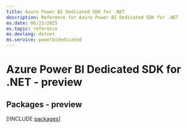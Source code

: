 ```yaml
---
title: Azure Power BI Dedicated SDK for .NET
description: Reference for Azure Power BI Dedicated SDK for .NET
ms.date: 06/23/2025
ms.topic: reference
ms.devlang: dotnet
ms.service: powerbidedicated
---
```

# Azure Power BI Dedicated SDK for .NET - preview
## Packages - preview
[!INCLUDE [packages](power-bi-dedicated-index.md)]